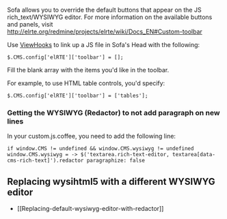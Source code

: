 Sofa allows you to override the default buttons that appear on the JS rich_text/WYSIWYG editor. For more information on the available buttons and panels, visit http://elrte.org/redmine/projects/elrte/wiki/Docs_EN#Custom-toolbar

Use [ViewHooks](../../comfortable-mexican-sofa/wiki/Reusing-sofa%27s-admin-area) to link up a JS file in Sofa's Head with the following:

`$.CMS.config['elRTE']['toolbar'] = [];` 

Fill the blank array with the items you'd like in the toolbar. 

For example, to use HTML table controls, you'd specify:

`$.CMS.config['elRTE']['toolbar'] = ['tables'];`

### Getting the WYSIWYG (Redactor) to not add paragraph on new lines
In your custom.js.coffee, you need to add the following line: 

`if window.CMS != undefined && window.CMS.wysiwyg != undefined
  window.CMS.wysiwyg = ->
    $('textarea.rich-text-editor, textarea[data-cms-rich-text]').redactor
      paragraphize: false`

## Replacing wysihtml5 with a different WYSIWYG editor
* [[Replacing-default-wysiwyg-editor-with-redactor]]